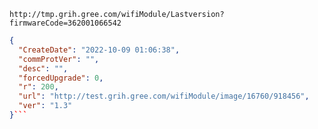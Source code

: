 `http://tmp.grih.gree.com/wifiModule/Lastversion?firmwareCode=362001066542`

```json
{
  "CreateDate": "2022-10-09 01:06:38",
  "commProtVer": "",
  "desc": "",
  "forcedUpgrade": 0,
  "r": 200,
  "url": "http://test.grih.gree.com/wifiModule/image/16760/918456",
  "ver": "1.3"
}```